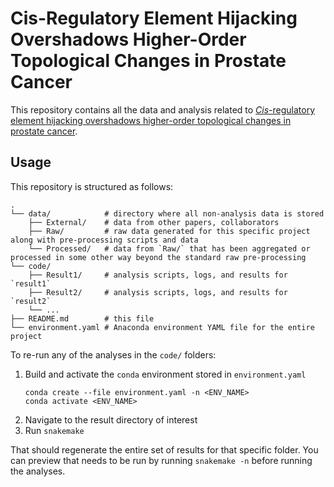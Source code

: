 # Cis-Regulatory Element Hijacking Overshadows Higher-Order Topological Changes in Prostate Cancer

This repository contains all the data and analysis related to [_Cis_-regulatory element hijacking overshadows higher-order topological changes in prostate cancer](https://www.biorxiv.org/content/10.1101/2021.01.05.425333v1).

## Usage

This repository is structured as follows:

```shell
.
└── data/            # directory where all non-analysis data is stored
    ├── External/    # data from other papers, collaborators
    ├── Raw/         # raw data generated for this specific project along with pre-processing scripts and data
    └── Processed/   # data from `Raw/` that has been aggregated or processed in some other way beyond the standard raw pre-processing
└── code/
    ├── Result1/     # analysis scripts, logs, and results for `result1`
    ├── Result2/     # analysis scripts, logs, and results for `result2`
    └── ...
├── README.md        # this file
└── environment.yaml # Anaconda environment YAML file for the entire project
```

To re-run any of the analyses in the `code/` folders:

1. Build and activate the `conda` environment stored in `environment.yaml`
    ```shell
    conda create --file environment.yaml -n <ENV_NAME>
    conda activate <ENV_NAME>
    ```
2. Navigate to the result directory of interest
3. Run `snakemake`

That should regenerate the entire set of results for that specific folder.
You can preview that needs to be run by running `snakemake -n` before running the analyses.
